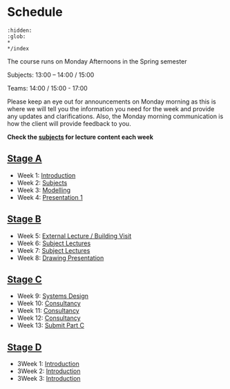 # Schedule

```{toctree}
:hidden:
:glob:
*
*/index
```


The course runs on Monday Afternoons in the Spring semester 

Subjects: 13:00 – 14:00 / 15:00 

Teams: 14:00 / 15:00 - 17:00 

Please keep an eye out for announcements on Monday morning as this is where we will tell you the information you need for the week and provide any updates and clarifications. Also, the Monday morning communication is how the client will provide feedback to you. 

**Check the [subjects](../Subject) for lecture content each week**

## [Stage A](/41936/Assignments/A)
* Week 1: [Introduction](01.md)
* Week 2: [Subjects](02.md)
* Week 3: [Modelling](03.md)
* Week 4: [Presentation 1](04.md)
  
## [Stage B](/41936/Assignments/B)
* Week 5: [External Lecture / Building Visit](05.md)
* Week 6: [Subject Lectures](06.md)
* Week 7: [Subject Lectures](07.md)
* Week 8: [Drawing Presentation](08.md)
  
## [Stage C](/41936/Assignments/C)
* Week 9: [Systems Design](09.md)
* Week 10: [Consultancy](10.md)
* Week 11: [Consultancy](11.md)
* Week 12: [Consultancy](12.md)
* Week 13: [Submit Part C](13.md)

## [Stage D](/41936/Assignments/D)
* 3Week 1: [Introduction](14.md)
* 3Week 2: [Introduction](15.md)
* 3Week 3: [Introduction](16.md)

